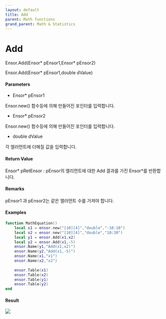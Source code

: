 ```yaml
---
layout: default
title: Add
parent: Math functions
grand_parent: Math & Statistics
---
```


# Add

Ensor.Add\(Ensor\* pEnsor1,Ensor\* pEnsor2\)

Ensor.Add\(Ensor\* pEnsor1,double dValue\)

#### Parameters

* Ensor\* pEnsor1

Ensor.new\(\) 함수등에 의해 만들어진 포인터를 입력합니다.

* Ensor\* pEnsor2

Ensor.new\(\) 함수등에 의해 만들어진 포인터를 입력합니다.

* double dValue

각 엘러먼트에 더해질 값을 입력합니다.

#### Return Value

Ensor\* pRetEnsor : pEnsor의 엘리먼트에 대한 Add 결과를 가진 Ensor\*를 반환합니다.

#### Remarks

pEnsor1 과 pEnsor2는 같은 엘러먼트 수를 가져야 합니다.

#### Examples

```lua
function MathEquation()
 	local x1 = ensor.new("[10][4]","double","-10:10")
  	local x2 = ensor.new("[10][4]","double","10:30")
	local y1 = ensor.Add(x1,x2)
	local y2 = ensor.Add(x1,-5)
	ensor.Name(y1,"Add(x1,x2)")
	ensor.Name(y2,"Add(x1,-5)")
	ensor.Name(x1,"x1")
	ensor.Name(x2,"x2")
	
 	ensor.Table(x1)
	ensor.Table(x2)
	ensor.Table(y1)
	ensor.Table(y2)
end
```

#### Result

![](/MathAPI/AddResult.png)


